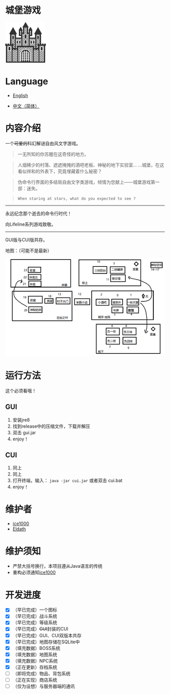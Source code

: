 # 城堡游戏

![icon](/res/drawable/ic_launcher.png)

# Language

- [English](/README.md)

- [中文（简体）](/README/zh_CN.md)

# 内容介绍

一个~~可爱的~~科幻解谜自由风文字游戏。

> 一无所知的你苏醒在这奇怪的地方。

> 人烟稀少的村落、遮遮掩掩的酒吧老板、神秘的地下实验室... ...城堡，在这看似祥和的外表下，究竟埋藏着什么秘密？

> 伪命令行界面的多结局自由文字类游戏，倾情为您献上——城堡游戏第一部：迷失。

>     When staring at stars, what do you expected to see ?

----------

永远纪念那个逝去的命令行时代！

向Lifeline系列游戏致敬。

----------

GUI版与CUI版共存。<br/>

地图：（可能不是最新）<br/>

![map](/res/drawable/map.png)

# 运行方法
这个必须看哦！

## GUI

1. 安装jre8
1. 找到release中的压缩文件，下载并解压
1. 双击 gui.jar
1. enjoy！

## CUI

1. 同上
1. 同上
1. 打开终端，输入： ```java -jar cui.jar``` 或者双击 cui.bat
1. enjoy！

# 维护者
+ [ice1000](https://github.com/ice1000)
+ [Eldath](https://github.com/lizhaohan001)

# 维护须知
+ 严禁大括号换行，本项目遵从Java语言的传统
+ 重构必须通知[ice1000](https://github.com/ice1000)

# 开发进度
- [X] （早已完成）一个图标
- [X] （早已完成）战斗系统
- [X] （早已完成）等级系统
- [X] （早已完成）~~GUI~~封装的CUI
- [X] （早已完成）GUI、CUI双版本共存
- [X] （早已完成）地图存储在SQLite中
- [X] （填充数据）BOSS系统
- [X] （填充数据）地图系统
- [X] （填充数据）NPC系统
- [X] （正在更新）存档系统
- [ ] （即将完成）物品、背包系统
- [ ] （正在实现）商店系统
- [ ] （仅为设想）与服务器端的通讯